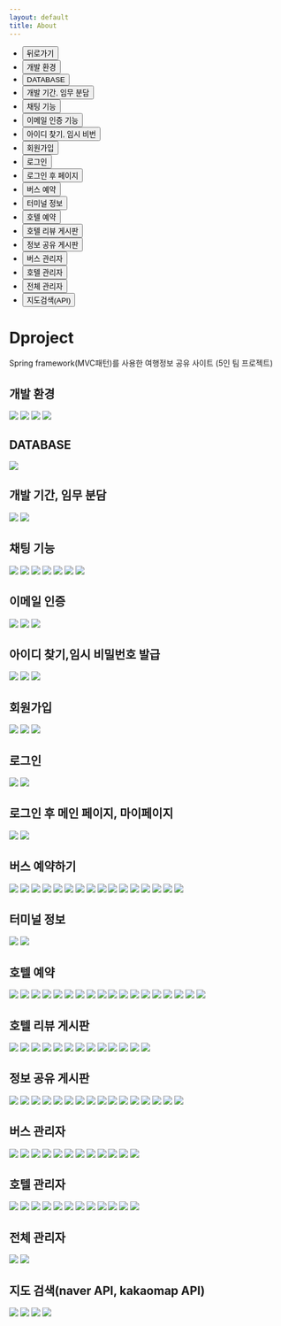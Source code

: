 ```yaml
---
layout: default
title: About
---
```


  <div class="floating-menu">
        <ul>
            <li class="m">  <button  onclick="history.go(-1);">뒤로가기</button></li>
            <li class="m">  <button  onclick="fnMove('1')">개발 환경</button></li>
            <li class="m">  <button onclick="fnMove('2')">DATABASE</button></li>
            <li class="m">  <button onclick="fnMove('3')">개발 기간, 임무 분담</button></li>
            <li class="m">  <button  onclick="fnMove('4')">채팅 기능</button></li>
            <li class="m">  <button onclick="fnMove('5')">이메일 인증 기능</button></li>
            <li class="m">  <button onclick="fnMove('6')">아이디 찾기, 임시 비번</button></li>
            <li class="m">  <button  onclick="fnMove('7')">회원가입</button></li>
            <li class="m">  <button onclick="fnMove('8')">로그인</button></li>
            <li class="m">  <button onclick="fnMove('9')">로그인 후 페이지</button></li>
            <li class="m">  <button  onclick="fnMove('10')">버스 예약</button></li>
            <li class="m">  <button onclick="fnMove('11')">터미널 정보</button></li>
            <li class="m">  <button onclick="fnMove('12')">호텔 예약</button></li>
            <li class="m">  <button onclick="fnMove('13')">호텔 리뷰 게시판</button></li>
            <li class="m">  <button onclick="fnMove('14')">정보 공유 게시판</button></li>
            <li class="m">  <button onclick="fnMove('15')">버스 관리자</button></li>
            <li class="m">  <button onclick="fnMove('16')">호텔 관리자</button></li>
            <li class="m">  <button onclick="fnMove('17')">전체 관리자</button></li>
            <li class="m">  <button onclick="fnMove('18')">지도검색(API)</button></li>
        </ul>
    </div>

<h1>Dproject</h1>
<p class="message">
Spring framework(MVC패턴)를 사용한 여행정보 공유 사이트 (5인 팀 프로젝트)
</p>
  <div id="div1">
  <h2>개발 환경</h2>
  <img src="../public/dproj_img/4.jpg">
  <img src="../public/dproj_img/5.jpg">
  <img src="../public/dproj_img/6.jpg">
  <img src="../public/dproj_img/7.jpg" >
  </div>


  <div id="div2">
  <h2>DATABASE</h2>
  <img src="../public/dproj_img/8.jpg" >
  </div>

  <div id="div3">
  <h2>개발 기간, 임무 분담</h2>
  <img src="../public/dproj_img/3.jpg" >
  <img src="../public/dproj_img/1.jpg" >
  </div>


  <div id="div4">
  <h2>채팅 기능</h2>
  <img src="../public/dproj_img/9.jpg">
  <img src="../public/dproj_img/10.jpg">
  <img src="../public/dproj_img/11.jpg">
  <img src="../public/dproj_img/12.jpg">
  <img src="../public/dproj_img/13.jpg">
  <img src="../public/dproj_img/14.jpg">
  <img src="../public/dproj_img/15.jpg">
  </div>



  <div id="div5">
  <h2>이메일 인증</h2>
  <img src="../public/dproj_img/16.jpg">
  <img src="../public/dproj_img/17.jpg">
  <img src="../public/dproj_img/18.jpg">
  </div>



  <div id="div6">
  <h2>아이디 찾기,임시 비밀번호 발급</h2>
  <img src="../public/dproj_img/68.jpg">
  <img src="../public/dproj_img/19.jpg">
  <img src="../public/dproj_img/20.jpg">
  </div>



  <div id="div7">
  <h2>회원가입</h2>
  <img src="../public/dproj_img/63.jpg">
  <img src="../public/dproj_img/64.jpg">
  <img src="../public/dproj_img/65.jpg">
  </div>



  <div id="div8">
  <h2>로그인</h2>
  <img src="../public/dproj_img/66.jpg">
  <img src="../public/dproj_img/67.jpg">
  </div>



  <div id="div9">
  <h2>로그인 후 메인 페이지, 마이페이지</h2>
  <img src="../public/dproj_img/70.jpg">
  <img src="../public/dproj_img/71.jpg">
  </div>



  <div id="div10">
  <h2>버스 예약하기</h2>
  <img src="../public/dproj_img/72.jpg">
  <img src="../public/dproj_img/73.jpg">
  <img src="../public/dproj_img/74.jpg">
  <img src="../public/dproj_img/75.jpg">
  <img src="../public/dproj_img/76.jpg">
  <img src="../public/dproj_img/77.jpg">
  <img src="../public/dproj_img/78.jpg">
  <img src="../public/dproj_img/79.jpg">
  <img src="../public/dproj_img/80.jpg">
  <img src="../public/dproj_img/81.jpg">
  <img src="../public/dproj_img/82.jpg">
  <img src="../public/dproj_img/83.jpg">
  <img src="../public/dproj_img/84.jpg">
  <img src="../public/dproj_img/85.jpg">
  <img src="../public/dproj_img/86.jpg">
  <img src="../public/dproj_img/87.jpg">
  </div>



  <div id="div11">
  <h2>터미널 정보</h2>
  <img src="../public/dproj_img/88.jpg">
  <img src="../public/dproj_img/89.jpg">
  </div>



  <div id="div12">
  <h2>호텔 예약</h2>
  <img src="../public/dproj_img/91.jpg">
  <img src="../public/dproj_img/92.jpg">
  <img src="../public/dproj_img/93.jpg">
  <img src="../public/dproj_img/94.jpg">
  <img src="../public/dproj_img/95.jpg">
  <img src="../public/dproj_img/96.jpg">
  <img src="../public/dproj_img/97.jpg">
  <img src="../public/dproj_img/98.jpg">
  <img src="../public/dproj_img/99.jpg">
  <img src="../public/dproj_img/100.jpg">
  <img src="../public/dproj_img/101.jpg">
  <img src="../public/dproj_img/102.jpg">
  <img src="../public/dproj_img/103.jpg">
  <img src="../public/dproj_img/104.jpg">
  <img src="../public/dproj_img/105.jpg">
  <img src="../public/dproj_img/106.jpg">
  <img src="../public/dproj_img/107.jpg">
  <img src="../public/dproj_img/108.jpg">
  </div>



  <div id="div13">
  <h2>호텔 리뷰 게시판</h2>
  <img src="../public/dproj_img/44.jpg">
  <img src="../public/dproj_img/45.jpg">
  <img src="../public/dproj_img/46.jpg">
  <img src="../public/dproj_img/47.jpg">
  <img src="../public/dproj_img/48.jpg">
  <img src="../public/dproj_img/49.jpg">
  <img src="../public/dproj_img/50.jpg">
  <img src="../public/dproj_img/51.jpg">
  <img src="../public/dproj_img/52.jpg">
  <img src="../public/dproj_img/53.jpg">
  <img src="../public/dproj_img/54.jpg">
  <img src="../public/dproj_img/55.jpg">
  <img src="../public/dproj_img/56.jpg">
  </div>



  <div id="div14">
  <h2>정보 공유 게시판</h2>
  <img src="../public/dproj_img/109.jpg">
  <img src="../public/dproj_img/110.jpg">
  <img src="../public/dproj_img/111.jpg">
  <img src="../public/dproj_img/112.jpg">
  <img src="../public/dproj_img/113.jpg">
  <img src="../public/dproj_img/114.jpg">
  <img src="../public/dproj_img/115.jpg">
  <img src="../public/dproj_img/116.jpg">
  <img src="../public/dproj_img/117.jpg">
  <img src="../public/dproj_img/118.jpg">
  <img src="../public/dproj_img/119.jpg">
  <img src="../public/dproj_img/120.jpg">
  <img src="../public/dproj_img/121.jpg">
  <img src="../public/dproj_img/122.jpg">
  <img src="../public/dproj_img/123.jpg">
  <img src="../public/dproj_img/124.jpg">
  </div>



  <div id="div15">
  <h2>버스 관리자</h2>
  <img src="../public/dproj_img/21.jpg">
  <img src="../public/dproj_img/22.jpg">
  <img src="../public/dproj_img/23.jpg">
  <img src="../public/dproj_img/24.jpg">
  <img src="../public/dproj_img/25.jpg">
  <img src="../public/dproj_img/26.jpg">
  <img src="../public/dproj_img/27.jpg">
  <img src="../public/dproj_img/28.jpg">
  <img src="../public/dproj_img/29.jpg">
  <img src="../public/dproj_img/30.jpg">
  <img src="../public/dproj_img/31.jpg">
  <img src="../public/dproj_img/32.jpg">
  </div>




  <div id="div16">
  <h2>호텔 관리자</h2>
  <img src="../public/dproj_img/33.jpg">
  <img src="../public/dproj_img/34.jpg">
  <img src="../public/dproj_img/35.jpg">
  <img src="../public/dproj_img/36.jpg">
  <img src="../public/dproj_img/37.jpg">
  <img src="../public/dproj_img/38.jpg">
  <img src="../public/dproj_img/39.jpg">
  <img src="../public/dproj_img/40.jpg">
  <img src="../public/dproj_img/41.jpg">
  <img src="../public/dproj_img/42.jpg">
  <img src="../public/dproj_img/43.jpg">
  <img src="../public/dproj_img/44.jpg">
  </div>




  <div id="div17">
  <h2>전체 관리자</h2>
  <img src="../public/dproj_img/57.jpg">
  <img src="../public/dproj_img/58.jpg">
  </div>




  <div id="div18">
  <h2>지도 검색(naver API, kakaomap API)</h2>
  <img src="../public/dproj_img/59.jpg">
  <img src="../public/dproj_img/60.jpg">
  <img src="../public/dproj_img/61.jpg">
  <img src="../public/dproj_img/62.jpg">
  </div>
